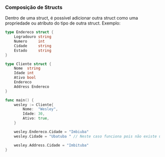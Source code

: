 ### Composição de Structs

Dentro de uma struct, é possível adicionar outra struct como uma propriedade ou atributo do tipo de outra struct.
Exemplo:

```GO
type Endereco struct {
	Logradouro string
	Numero     int
	Cidade     string
	Estado     string
}

type Cliente struct {
	Nome  string
	Idade int
	Ativo bool
	Endereco
	Address Endereco
}

func main() {
	wesley := Cliente{
		Nome:  "Wesley",
		Idade: 30,
		Ativo: true,
	}

	wesley.Endereco.Cidade = "Imbiuba"
	wesley.Cidade = "Ubatuba " // Neste caso funciona pois não existe um campo chamado "Cidade" dentro da struct Cliente

	wesley.Address.Cidade = "Imbituba"
}
```
